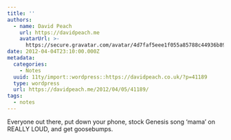 ```yaml
---
title: ''
authors:
  - name: David Peach
    url: https://davidpeach.me
    avatarUrl: >-
      https://secure.gravatar.com/avatar/4d7faf5eee1f055a85788c44936b8995eaab6dfb004e7854ec747ccb272e91ee?s=96&d=mm&r=g
date: 2012-04-04T23:10:00.000Z
metadata:
  categories:
    - Notes
  uuid: 11ty/import::wordpress::https://davidpeach.co.uk/?p=41189
  type: wordpress
  url: https://davidpeach.me/2012/04/05/41189/
tags:
  - notes
---
```

Everyone out there, put down your phone, stock Genesis song ‘mama’ on REALLY LOUD, and get goosebumps.